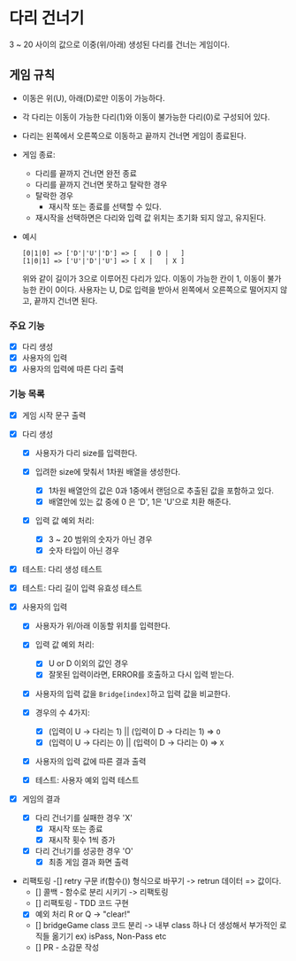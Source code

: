 # 다리 건너기

3 ~ 20 사이의 값으로 이중(위/아래) 생성된 다리를 건너는 게임이다.

## 게임 규칙

- 이동은 위(U), 아래(D)로만 이동이 가능하다.
- 각 다리는 이동이 가능한 다리(1)와 이동이 불가능한 다리(0)로 구성되어 있다.
- 다리는 왼쪽에서 오른쪽으로 이동하고 끝까지 건너면 게임이 종료된다.
- 게임 종료:

  - 다리를 끝까지 건너면 완전 종료
  - 다리를 끝까지 건너면 못하고 탈락한 경우
  - 탈락한 경우
    - 재시작 또는 종료를 선택할 수 있다.
  - 재시작을 선택하면은 다리와 입력 값 위치는 초기화 되지 않고, 유지된다.

- 예시
  ```
  [0|1|0] => ['D'|'U'|'D'] => [   | O |   ]
  [1|0|1] => ['U'|'D'|'U'] => [ X |   | X ]
  ```
  위와 같이 길이가 3으로 이루어진 다리가 있다.
  이동이 가능한 칸이 1, 이동이 불가능한 칸이 0이다.
  사용자는 U, D로 입력을 받아서 왼쪽에서 오른쪽으로 떨어지지 않고, 끝까지 건너면 된다.

### 주요 기능

- [x] 다리 생성
- [x] 사용자의 입력
- [x] 사용자의 입력에 따른 다리 출력

### 기능 목록

- [x] 게임 시작 문구 출력

- [x] 다리 생성

  - [x] 사용자가 다리 size를 입력한다.
  - [x] 입려한 size에 맞춰서 1차원 배열을 생성한다.

    - [x] 1차원 배열안의 값은 0과 1중에서 랜덤으로 추출된 값을 포함하고 있다.
    - [x] 배열안에 있는 값 중에 0 은 'D', 1은 'U'으로 치환 해준다.

  - [x] 입력 값 예외 처리:

    - [x] 3 ~ 20 범위의 숫자가 아닌 경우
    - [x] 숫자 타입이 아닌 경우

- [x] 테스트: 다리 생성 테스트
- [x] 테스트: 다리 길이 입력 유효성 테스트

- [x] 사용자의 입력

  - [x] 사용자가 위/아래 이동할 위치를 입력한다.

  - [x] 입력 값 예외 처리:

    - [x] U or D 이외의 값인 경우
    - [x] 잘못된 입력이라면, ERROR를 호출하고 다시 입력 받는다.

  - [x] 사용자의 입력 값을 `Bridge[index]`하고 입력 값을 비교한다.
  - [x] 경우의 수 4가지:

    - [x] (입력이 U → 다리는 1) || (입력이 D → 다리는 1) ⇒ `O`
    - [x] (입력이 U → 다리는 0) || (입력이 D → 다리는 0) ⇒ `X`

  - [x] 사용자의 입력 값에 따른 결과 출력

  - [x] 테스트: 사용자 예외 입력 테스트

- [x] 게임의 결과

  - [x] 다리 건너기를 실패한 경우 'X'
    - [x] 재시작 또는 종료
    - [x] 재시작 횟수 1씩 증가
  - [x] 다리 건너기를 성공한 경우 'O'
    - [x] 최종 게임 결과 화면 출력

- 리팩토링
  -[] retry 구문 if(함수()) 형식으로 바꾸기 -> retrun 데이터 => 값이다.
  - [] 콜백 - 함수로 분리 시키기 -> 리팩토링
  - [] 리팩토링 - TDD 코드 구현
  - [x] 예외 처리 R or Q -> "clear!"
  - [] bridgeGame class 코드 분리 -> 내부 class 하나 더 생성해서 부가적인 로직들 옮기기 ex) isPass, Non-Pass etc
  - [] PR - 소감문 작성
